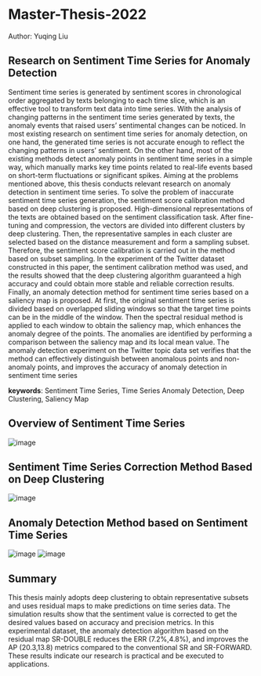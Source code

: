 # Master-Thesis-2022

Author: Yuqing Liu

## Research on Sentiment Time Series for Anomaly Detection

Sentiment time series is generated by sentiment scores in chronological order aggregated by texts belonging to each time slice, which is an effective tool to transform text data into time series. With the analysis of changing patterns in the sentiment time series generated by texts, the anomaly events that raised users’ sentimental changes can be noticed.
In most existing research on sentiment time series for anomaly detection, on one hand, the generated time series is not accurate enough to reflect the changing patterns in users’ sentiment. On the other hand, most of the existing methods detect anomaly points in sentiment time series in a simple way, which manually marks key time points related to real-life events based on short-term fluctuations or significant spikes. Aiming at the problems mentioned above, this thesis conducts relevant research on anomaly detection in sentiment time series. 
To solve the problem of inaccurate sentiment time series generation, the sentiment score calibration method based on deep clustering is proposed. High-dimensional representations of the texts are obtained based on the sentiment classification task. After fine-tuning and compression, the vectors are divided into different clusters by deep clustering. Then, the representative samples in each cluster are selected based on the distance measurement and form a sampling subset. Therefore, the sentiment score calibration is carried out in the method based on subset sampling. In the experiment of the Twitter dataset constructed in this paper, the sentiment calibration method was used, and the results showed that the deep clustering algorithm guaranteed a high accuracy and could obtain more stable and reliable correction results.
Finally, an anomaly detection method for sentiment time series based on a saliency map is proposed. At first, the original sentiment time series is divided based on overlapped sliding windows so that the target time points can be in the middle of the window. Then the spectral residual method is applied to each window to obtain the saliency map, which enhances the anomaly degree of the points. The anomalies are identified by performing a comparison between the saliency map and its local mean value. The anomaly detection experiment on the Twitter topic data set verifies that the method can effectively distinguish between anomalous points and non-anomaly points, and improves the accuracy of anomaly detection in sentiment time series 

**keywords**: Sentiment Time Series, Time Series Anomaly Detection, Deep Clustering, Saliency Map

## Overview of Sentiment Time Series
![image](https://user-images.githubusercontent.com/69694512/204591802-6fe68477-c8e0-40e7-95d8-b88eb7c56d51.png)


## Sentiment Time Series Correction Method Based on Deep Clustering
![image](https://user-images.githubusercontent.com/69694512/204591890-e929e4cf-124e-4c9b-9a34-fbce709d01df.png)


## Anomaly Detection Method based on Sentiment Time Series
![image](https://user-images.githubusercontent.com/69694512/204591992-2ab8e259-e568-4fe9-aad4-5650150891ba.png)
![image](https://user-images.githubusercontent.com/69694512/204592027-bf4f9a43-18f0-4f63-8031-c80137979fbc.png)


## Summary
This thesis mainly adopts deep clustering to obtain representative subsets and uses residual maps to make predictions on time series data. The simulation results show that the sentiment value is corrected to get the desired values based on accuracy and precision metrics. In this experimental dataset, the anomaly detection algorithm based on the residual map SR-DOUBLE reduces the ERR (7.2%,4.8%), and improves the AP (20.3,13.8) metrics compared to the conventional SR and SR-FORWARD. These results indicate our research is practical and be executed to applications.

